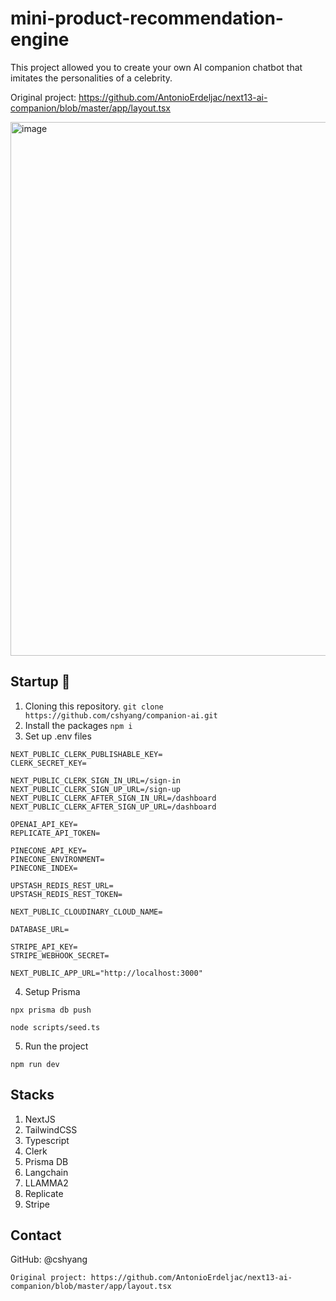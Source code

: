 # mini-product-recommendation-engine
This project allowed you to create your own AI companion chatbot that imitates the personalities of a celebrity. 

Original project: https://github.com/AntonioErdeljac/next13-ai-companion/blob/master/app/layout.tsx

<img width="854" alt="image" src="https://github.com/cshyang/ai-companion/assets/45311586/fce37c39-ead2-4301-9325-a743e37ce282">

## Startup 🚀
1. Cloning this repository. ```git clone https://github.com/cshyang/companion-ai.git```
2. Install the packages  `npm i`
3. Set up .env files
```
NEXT_PUBLIC_CLERK_PUBLISHABLE_KEY=
CLERK_SECRET_KEY=

NEXT_PUBLIC_CLERK_SIGN_IN_URL=/sign-in
NEXT_PUBLIC_CLERK_SIGN_UP_URL=/sign-up
NEXT_PUBLIC_CLERK_AFTER_SIGN_IN_URL=/dashboard
NEXT_PUBLIC_CLERK_AFTER_SIGN_UP_URL=/dashboard

OPENAI_API_KEY=
REPLICATE_API_TOKEN=

PINECONE_API_KEY=
PINECONE_ENVIRONMENT=
PINECONE_INDEX=

UPSTASH_REDIS_REST_URL=
UPSTASH_REDIS_REST_TOKEN=

NEXT_PUBLIC_CLOUDINARY_CLOUD_NAME=

DATABASE_URL=

STRIPE_API_KEY=
STRIPE_WEBHOOK_SECRET=

NEXT_PUBLIC_APP_URL="http://localhost:3000"
```

4. Setup Prisma
```
npx prisma db push
```
```
node scripts/seed.ts
```
5. Run the project
```
npm run dev
```

## Stacks
1. NextJS
2. TailwindCSS
3. Typescript
4. Clerk
5. Prisma DB
6. Langchain
7. LLAMMA2
8. Replicate
9. Stripe

## Contact
GitHub: @cshyang

`Original project: https://github.com/AntonioErdeljac/next13-ai-companion/blob/master/app/layout.tsx`
